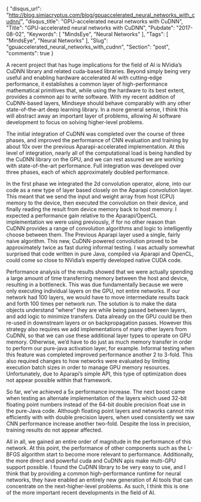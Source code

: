 {
  "disqus_url": "http://blog.simiacryptus.com/blog/gpuaccelerated_neural_networks_with_cudnn/",
  "disqus_title": "GPU-accelerated neural networks with CuDNN",
  "Title": "GPU-accelerated neural networks with CuDNN",
  "Pubdate": "2017-08-02",
  "Keywords": [
    "MindsEye",
    "Neural Networks"
  ],
  "Tags": [
    "MindsEye",
    "Neural Networks"
  ],
  "Slug": "gpuaccelerated_neural_networks_with_cudnn",
  "Section": "post",
  "comments": true
}

A recent project that has huge implications for the field of AI is NVidia’s CuDNN library and related cuda-based libraries. Beyond simply being very useful and enabling hardware accelerated AI with cutting-edge performance, it establishes a common layer of high-performance mathematical primitives that, while using the hardware to its best extent, provides a common api to write software. With my recent addition of CuDNN-based layers, Mindseye should behave comparably with any other state-of-the-art deep learning library. In a more general sense, I think this will abstract away an important layer of problems, allowing AI software development to focus on solving higher-level problems.

The initial integration of CuDNN was completed over the course of three phases, and improved the performance of CNN evaluation and training by about 10x over the previous Aparapi-accelerated implementation. At this level of integration, nearly all of the computational load is being handled by the CuDNN library on the GPU, and we can rest assured we are working with state-of-the-art performance. Full integration was developed over three phases, each of which approximately doubled performance.

In the first phase we integrated the 2d convolution operator, alone, into our code as a new type of layer based closely on the Aparapi convolution layer. This meant that we send the input and weight array from host (CPU) memory to the device, then executed the convolution on their device, and finally reading the result from device memory back to host memory.  I expected a performance gain relative to the Aparapi/OpenCL implementation we were using previously, if for no other reason than CuDNN provides a range of convolution algorithms and logic to intelligently choose between them. The Previous Aparapi layer used a single, fairly naive algorithm. This new, CuDNN-powered convolution proved to be approximately twice as fast during informal testing. I was actually somewhat surprised that code written in pure Java, compiled via Aparapi and OpenCL, could come so close to NVidia’s expertly developed native CUDA code.

Performance analysis of the results showed that we were actually spending a large amount of time transferring memory between the host and device, resulting in a bottleneck. This was due fundamentally because we were only executing individual layers on the GPU, not entire networks. If our network had 100 layers, we would have to move intermediate results back and forth 100 times per network run. The solution is to make the data objects understand “where” they are while being passed between layers, and add logic to minimize transfers. Data already on the GPU could be then re-used in downstream layers or on backpropagation passes. However this strategy also requires we add implementations of many other layers from CuDNN, so that we can use these additional layer types to operate on GPU memory. Otherwise, we’d have to do just as much memory transfer in order to perform our pure-java activation layer, for example. Informal testing when this feature was completed improved performance another 2 to 3-fold. This also required changes to how networks were evaluated by limiting execution batch sizes in order to manage GPU memory resources. Unfortunately, due to Aparapi’s simple API, this type of optimization does not appear possible within that framework. 

So far, we’ve achieved a 5x performance increase. The next boost came when testing an alternate implementation of the layers which used 32-bit floating point numbers instead of the 64-bit double precision float use in the pure-Java code. Although floating point layers and networks cannot mix efficiently with with double precision layers, when used consistently we saw CNN performance increase another two-fold. Despite the loss in precision, training results do not appear affected.

All in all, we gained an entire order of magnitude in the performance of this network. At this point, the performance of other components such as the L-BFGS algorithm start to become more relevant to performance. Additionally, the more direct and powerful cuda and CuDNN apis make multi-GPU support possible. I found the CuDNN library to be very easy to use, and I think that by providing a common high-performance runtime for neural networks, they have enabled an entirely new generation of AI tools that can concentrate on the next-higher-level problems. As such, I think this is one of the more important recent developments in the field of AI.
